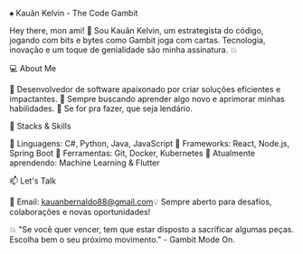 
♠️ Kauãn Kelvin - The Code Gambit

Hey there, mon ami! 👋 Sou Kauãn Kelvin, um estrategista do código, jogando com bits e bytes como Gambit joga com cartas. Tecnologia, inovação e um toque de genialidade são minha assinatura. 💥

💻 About Me

🔹 Desenvolvedor de software apaixonado por criar soluções eficientes e impactantes.
🔹 Sempre buscando aprender algo novo e aprimorar minhas habilidades.
🔹 Se for pra fazer, que seja lendário.

🔧 Stacks & Skills

🚀 Linguagens: C#, Python, Java, JavaScript
🚀 Frameworks: React, Node.js, Spring Boot
🚀 Ferramentas: Git, Docker, Kubernetes
🚀 Atualmente aprendendo: Machine Learning & Flutter

📫 Let's Talk

📩 Email: kauanbernaldo88@gmail.com💡 Sempre aberto para desafios, colaborações e novas oportunidades!

💥 "Se você quer vencer, tem que estar disposto a sacrificar algumas peças. Escolha bem o seu próximo movimento." - Gambit Mode On.
